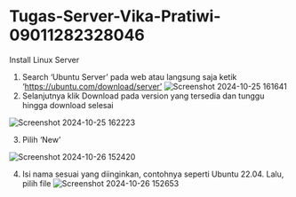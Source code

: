 # Tugas-Server-Vika-Pratiwi-09011282328046
Install Linux Server
1. Search ‘Ubuntu Server’ pada web atau langsung saja ketik ‘https://ubuntu.com/download/server’
![Screenshot 2024-10-25 161641](https://github.com/user-attachments/assets/73920c13-e2f9-459f-9325-7b94342a78e6)
2. Selanjutnya klik Download pada version yang tersedia dan tunggu hingga download selesai

![Screenshot 2024-10-25 162223](https://github.com/user-attachments/assets/968393c9-2e14-49b4-a321-1082623141f6)

3. Pilih ‘New’

![Screenshot 2024-10-26 152420](https://github.com/user-attachments/assets/2647e6f9-00de-4b01-8aaa-83c5a9516748)

4. Isi nama sesuai yang diinginkan, contohnya seperti Ubuntu 22.04. Lalu, pilih file 
![Screenshot 2024-10-26 152653](https://github.com/user-attachments/assets/11eb1bc9-0690-421e-a58f-c6ebf778f5c3)
